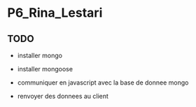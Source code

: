 # P6_Rina_Lestari

## TODO

- installer mongo
- installer mongoose

- communiquer en javascript avec la base de donnee mongo
- renvoyer des donnees au client
